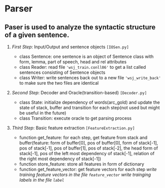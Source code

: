 # Parser
## Paser is used to analyze the syntactic structure of a given sentence.

1. *First Step*: Input/Output and sentence objects `[IOSen.py]`
	- class Sentence: one sentence is an object of Sentence class with form, lemma, part of speech, head and rel attributes
	- class Reader: read file `'wsj_train.conll06'` to get a list called sentences consisting of Sentence objects
	- class Writer: write sentences back out to a new file `'wsj_write_back'` to make sure the two files are identical

2. *Second Step*: Decoder and Oracle(transition-based) `[Decoder.py]`
	- class State: initialize dependency of words(arc_gold) and update the state of stack, buffer and transition for each step(not used but might be useful in the future)
	- class Transition: execute oracle to get parsing process

3. *Third Step*: Basic feature extraction `[FeatureExtraction.py]`
	- function get_feature: for each step, get feature from stack and buffer(feature: form of buffer[0], pos of buffer[0], form of stack[-1], pos of stack[-1], pos of buffer[1], pos of stack[-2], the head form of stack[-1], pos of the left most dependency of stack[-1], relation of the right most dependency of stack[-1])
	- function store_feature: store all features in form of dictionary
	- function get_feature_vector: get feature vectors for each step
	*write training feature vectors in the file `feature_vector`*
	*write trainging labels in the file `label`*